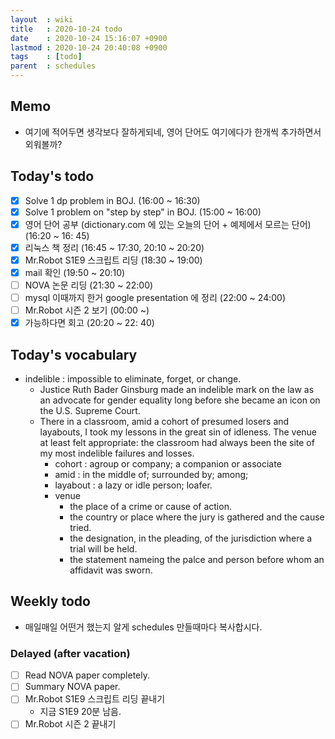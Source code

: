 ```yaml
---
layout  : wiki
title   : 2020-10-24 todo
date    : 2020-10-24 15:16:07 +0900
lastmod : 2020-10-24 20:40:08 +0900
tags    : [todo]
parent  : schedules
---
```


## Memo
 * 여기에 적어두면 생각보다 잘하게되네, 영어 단어도 여기에다가 한개씩 추가하면서 외워볼까?

## Today's todo
 * [X] Solve 1 dp problem in BOJ. (16:00 ~ 16:30)
 * [X] Solve 1 problem on "step by step" in BOJ. (15:00 ~ 16:00)
 * [X] 영어 단어 공부 (dictionary.com 에 있는 오늘의 단어 + 예제에서 모르는 단어) (16:20 ~ 16: 45)
 * [X] 리눅스 책 정리 (16:45 ~ 17:30, 20:10 ~ 20:20)
 * [X] Mr.Robot S1E9 스크립트 리딩 (18:30 ~ 19:00)
 * [X] mail 확인 (19:50 ~ 20:10)
 * [ ] NOVA 논문 리딩 (21:30 ~ 22:00)
 * [ ] mysql 이때까지 한거 google presentation 에 정리 (22:00 ~ 24:00)
 * [ ] Mr.Robot 시즌 2 보기 (00:00 ~)
 * [X] 가능하다면 회고 (20:20 ~ 22: 40)

## Today's vocabulary
 * indelible : impossible to eliminate, forget, or change.
   * Justice Ruth Bader Ginsburg made an indelible mark on the law as an advocate for gender equality long before she became an icon on the U.S. Supreme Court.
   * There in a classroom, amid a cohort of presumed losers and layabouts, I took my lessons in the great sin of idleness. The venue at least felt appropriate: the classroom had always been the site of my most indelible failures and losses.
     * cohort : agroup or company; a companion or associate
     * amid : in the middle of; surrounded by; among;
     * layabout : a lazy or idle person; loafer.
     * venue
       * the place of a crime or cause of action.
       * the country or place where the jury is gathered and the cause tried.
       * the designation, in the pleading, of the jurisdiction where a trial will be held.
       * the statement nameing the palce and person before whom an affidavit was sworn.

## Weekly todo
 * 매일매일 어떤거 했는지 알게 schedules 만들때마다 복사합시다.

### Delayed (after vacation)
 * [ ] Read NOVA paper completely.
 * [ ] Summary NOVA paper.
 * [ ] Mr.Robot S1E9 스크립트 리딩 끝내기
   * 지금 S1E9 20분 남음.
 * [ ] Mr.Robot 시즌 2 끝내기
